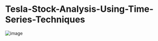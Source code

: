 # Tesla-Stock-Analysis-Using-Time-Series-Techniques
![image](https://github.com/Jasvinder21/-Tesla-Stock-Analysis-Using-Time-Series-Techniques-/assets/118373540/5e79d9fd-0722-41cf-a92c-8632c52cea07)



